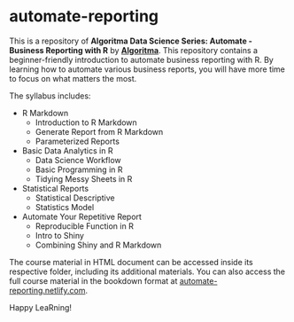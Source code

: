 # automate-reporting

This is a repository of **Algoritma Data Science Series: Automate - Business Reporting with R** by [**Algoritma**](algorit.ma). 
This repository contains a beginner-friendly introduction to automate business reporting with R. 
By learning how to automate various business reports, you will have more time to focus on what matters the most.

The syllabus includes:

* R Markdown 
  + Introduction to R Markdown
  + Generate Report from R Markdown
  + Parameterized Reports
* Basic Data Analytics in R
  + Data Science Workflow
  + Basic Programming in R
  + Tidying Messy Sheets in R
* Statistical Reports
  + Statistical Descriptive
  + Statistics Model
* Automate Your Repetitive Report
  + Reproducible Function in R
  + Intro to Shiny
  + Combining Shiny and R Markdown
  
The course material in HTML document can be accessed inside its respective folder, including its additional materials. 
You can also access the full course material in the bookdown format at [automate-reporting.netlify.com](automate-reporting.netlify.com).

Happy LeaRning!
